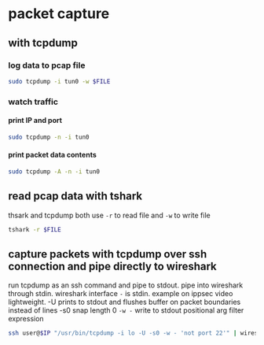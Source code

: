 # packet capture

## with tcpdump
### log data to pcap file
```bash
sudo tcpdump -i tun0 -w $FILE
```

### watch traffic
#### print IP and port
```bash
sudo tcpdump -n -i tun0
```

#### print packet data contents
```bash
sudo tcpdump -A -n -i tun0
```

## read pcap data with tshark
thsark and tcpdump both use `-r` to read file and `-w` to write file
```bash
tshark -r $FILE
```

## capture packets with tcpdump over ssh connection and pipe directly to wireshark
run tcpdump as an ssh command and pipe to stdout.
pipe into wireshark through stdin. wireshark interface `-` is stdin.
example on ippsec video lightweight.
-U                prints to stdout and flushes buffer on packet boundaries instead of lines
-s0               snap length 0
`-w -`            write to stdout
positional arg    filter expression
```bash
ssh user@$IP "/usr/bin/tcpdump -i lo -U -s0 -w - 'not port 22'" | wireshark -k -i -
```
